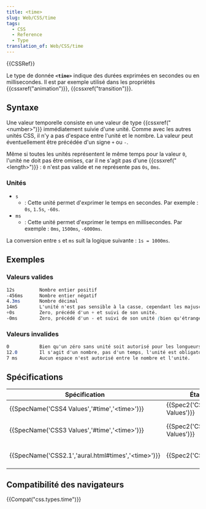 ```yaml
---
title: <time>
slug: Web/CSS/time
tags:
  - CSS
  - Reference
  - Type
translation_of: Web/CSS/time
---
```


{{CSSRef}}

Le type de donnée **`<time>`** indique des durées exprimées en secondes ou en millisecondes. Il est par exemple utilisé dans les propriétés {{cssxref("animation")}}, {{cssxref("transition")}}.

## Syntaxe

Une valeur temporelle consiste en une valeur de type {{cssxref("&lt;number&gt;")}} immédiatement suivie d'une unité. Comme avec les autres unités CSS, il n'y a pas d'espace entre l'unité et le nombre. La valeur peut éventuellement être précédée d'un signe `+` ou `-`.

Même si toutes les unités représentent le même temps pour la valeur `0`, l'unité ne doit pas être omises, car il ne s'agit pas d'une {{cssxref("&lt;length&gt;")}} : `0` n'est pas valide et ne représente pas `0s`, `0ms`.

### Unités

- `s`
  - : Cette unité permet d'exprimer le temps en secondes. Par exemple : `0s`, `1.5s`, `-60s`.
- `ms`
  - : Cette unité permet d'exprimer le temps en millisecondes. Par exemple : `0ms`, `1500ms`, `-6000ms`.

La conversion entre `s` et `ms` suit la logique suivante : `1s = 1000ms`.

## Exemples

### Valeurs valides

```css example-good
12s         Nombre entier positif
-456ms      Nombre entier négatif
4.3ms       Nombre décimal
14mS        L'unité n'est pas sensible à la casse, cependant les majuscules sont déconseillées pour s et ms.
+0s         Zero, précédé d'un + et suivi de son unité.
-0ms        Zero, précédé d'un - et suivi de son unité (bien qu'étrange, ceci est autorisé).
```

### Valeurs invalides

```css example-bad
0           Bien qu'un zéro sans unité soit autorisé pour les longueurs, ceci n'est pas valide avec les autres dimensions.
12.0        Il s'agit d'un nombre, pas d'un temps, l'unité est obligatoire.
7 ms        Aucun espace n'est autorisé entre le nombre et l'unité.
```

## Spécifications

| Spécification                                                                | État                             | Commentaires                         |
| ---------------------------------------------------------------------------- | -------------------------------- | ------------------------------------ |
| {{SpecName('CSS4 Values','#time','&lt;time&gt;')}}         | {{Spec2('CSS4 Values')}} |                                      |
| {{SpecName('CSS3 Values','#time','&lt;time&gt;')}}         | {{Spec2('CSS3 Values')}} | Définition normative de `s` et `ms`  |
| {{SpecName('CSS2.1','aural.html#times','&lt;time&gt;')}} | {{Spec2('CSS2.1')}}         | Définition informelle de `s` et `ms` |

## Compatibilité des navigateurs

{{Compat("css.types.time")}}
